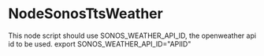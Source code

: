 # NodeSonosTtsWeather
This node script should use SONOS_WEATHER_API_ID, the openweather api id to be used. 
export SONOS_WEATHER_API_ID="APIID"
